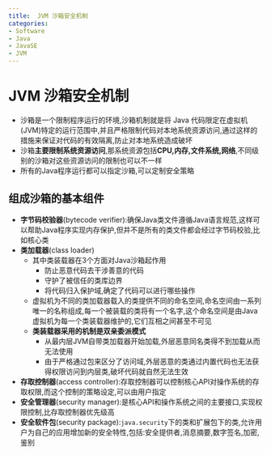 ```yaml
---
title:  JVM 沙箱安全机制
categories:
- Software
- Java
- JavaSE
- JVM
---
```

#  JVM 沙箱安全机制

- 沙箱是一个限制程序运行的环境,沙箱机制就是将 Java 代码限定在虚拟机(JVM)特定的运行范围中,并且严格限制代码对本地系统资源访问,通过这样的措施来保证对代码的有效隔离,防止对本地系统造成破坏
- 沙箱**主要限制系统资源访问**,那系统资源包括**CPU,内存,文件系统,网络**,不同级别的沙箱对这些资源访问的限制也可以不一样
- 所有的Java程序运行都可以指定沙箱,可以定制安全策略

## 组成沙箱的基本组件

- **字节码校验器**(bytecode verifier):确保Java类文件遵循Java语言规范,这样可以帮助Java程序实现内存保护,但并不是所有的类文件都会经过字节码校验,比如核心类
- **类加载器**(class loader)
  - 其中类装载器在3个方面对Java沙箱起作用
    - 防止恶意代码去干涉善意的代码
    - 守护了被信任的类库边界
    - 将代码归入保护域,确定了代码可以进行哪些操作
  - 虚拟机为不同的类加载器载入的类提供不同的命名空间,命名空间由一系列唯一的名称组成,每一个被装载的类将有一个名字,这个命名空间是由Java虚拟机为每一个类装载器维护的,它们互相之间甚至不可见
  - **类装载器采用的机制是双亲委派模式**
    - 从最内层JVM自带类加载器开始加载,外层恶意同名类得不到加载从而无法使用
    - 由于严格通过包来区分了访问域,外层恶意的类通过内置代码也无法获得权限访问到内层类,破坏代码就自然无法生效
- **存取控制器**(access controller):存取控制器可以控制核心API对操作系统的存取权限,而这个控制的策略设定,可以由用户指定
- **安全管理器**(security manager):是核心API和操作系统之间的主要接口,实现权限控制,比存取控制器优先级高
- **安全软件包**(security package):`java.security`下的类和扩展包下的类,允许用户为自己的应用增加新的安全特性,包括:安全提供者,消息摘要,数字签名,加密,鉴别